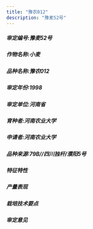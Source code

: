 ```yaml
---
title: "豫农012"
description: "豫麦52号"
---
```

##### 审定编号:豫麦52号

##### 作物名称:小麦

##### 品种名称:豫农012

##### 审定年份:1998

##### 审定单位:河南省

##### 育种者:河南农业大学

##### 申请者:河南农业大学

##### 品种来源:79B//四川独杆/濮阳5号


##### 特征特性


##### 产量表现


##### 栽培技术要点


##### 审定意见

